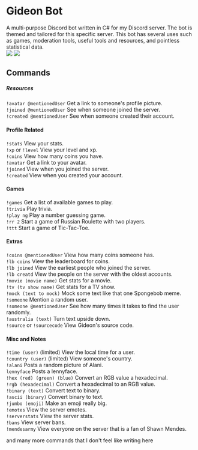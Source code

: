 # Gideon Bot
A multi-purpose Discord bot written in C# for my Discord server. The bot is themed and tailored for this specific server. This bot has several uses such as games, moderation tools, useful tools and resources, and pointless statistical data.  
[<img src="https://discordapp.com/api/guilds/294699220743618561/widget.png?style=shield">](https://discord.gg/qsc8YMS) <img src="https://img.shields.io/badge/discord-csharp-blue.svg">

## Commands
##### Resources
`!avatar @mentionedUser` Get a link to someone's profile picture.  
`!joined @mentionedUser` See when someone joined the server.  
`!created @mentionedUser` See when someone created their account.  
#### Profile Related
`!stats` View your stats.  
`!xp` or `!level` View your level and xp.  
`!coins` View how many coins you have.  
`!avatar` Get a link to your avatar.  
`!joined` View when you joined the server.  
`!created` View when you created your account.  
#### Games
`!games` Get a list of available games to play.  
`!trivia` Play trivia.  
`!play ng` Play a number guessing game.  
`!rr 2` Start a game of Russian Roulette with two players.  
`!ttt` Start a game of Tic-Tac-Toe.  
#### Extras
`!coins @mentionedUser` View how many coins someone has.  
`!lb coins` View the leaderboard for coins.  
`!lb joined` View the earliest people who joined the server.  
`!lb creatd` View the people on the server with the oldest accounts.  
`!movie (movie name)` Get stats for a movie.  
`!tv (tv show name)` Get stats for a TV show.  
`!mock (text to mock)` Mock some text like that one Spongebob meme.  
`!someone` Mention a random user.  
`!someone @mentionedUser` See how many times it takes to find the user randomly.  
`!australia (text)` Turn text upside down.  
`!source` or `!sourcecode` View Gideon's source code.  
#### Misc and Notes
`!time (user)` (limited) View the local time for a user.  
`!country (user)` (limited) View someone's country.  
`!alani` Posts a random picture of Alani.  
`lennyface` Posts a lennyface.  
`!hex (red) (green) (blue)` Convert an RGB value a hexadecimal.  
`!rgb (hexadecimal)` Convert a hexadecimal to an RGB value.  
`!binary (text)` Convert text to binary.  
`!ascii (binary)` Convert binary to text.  
`!jumbo (emoji)` Make an emoji really big.  
`!emotes` View the server emotes.  
`!serverstats` View the server stats.  
`!bans` View server bans.  
`!mendesarmy` View everyone on the server that is a fan of Shawn Mendes.  

and many more commands that I don't feel like writing here